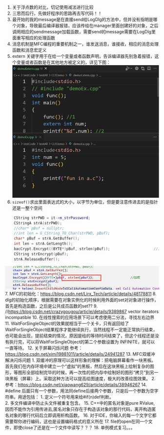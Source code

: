 1. 关于浮点数的对比，切记使用减法进行比较
2. 三思而后行，先做好程序的思路再去写代码！！
3. 最开始的我的message是在直接send给LogDlg的方法中，但并没有指明是哪个对象，导致最后编译器报错，应该传给在manager里面创建好的对象，之后调用相应的sendmessage加载函数，需要send的message需要在LogDlg里面重写相应的处理函数
4. 消息机制是MFC编程的重要机制之一，谁发送消息，谁接收，相应的消息处理函数和消息宏定义
5. extern 关键字用于在给一个变量或者函数声明，告诉编译器先别急着报错，这个变量或者函数是在其他地方被定义的，详见下图：
![图 1](../Bin/image/2022-09-19-externDemo.png)  
6. ``sizeof()``求出里面表达式的大小，以字节为单位，但是要注意传进去的是指针还是一整个空间
```C++
    CString strPWD = it->m_strPassword;
    CStringA strA(strPWD);
    //char* pBuf = nullptr;
    //int len = G_CString_TO_Char(strPWD, pBuf);
    char* pBuf = strA.GetBuffer();
    int len = strA.GetLength();
    bacCrypt.Encrypt((BYTE*)pBuf, strlen(pBuf));					//加密
    CString strEncrypt(pBuf);
    strA.ReleaseBuffer();
```
![图 4](../Bin/image/2022-09-21-sizeof.png)  
7. MFC的初始化：https://blog.csdn.net/Lirx_Tech/article/details/48178811
8. dlg的初始化顺序，根据需要在对象实例化的时候利用外面的set对对象进行操作，首先是构造函数，之后是公共成员函数的set??
9. //https://blog.csdn.net/crazygougou/article/details/9389867 vector iterators incompatible
10. 在线性搜索的应用场景下可以考虑使用二分法，寻找左右边界
11. WaitForSingleObject的效果就相当于一个关卡，只有返回给了WaitForSingleObject结果程序才能继续执行，当然线程不一定能正常执行结束，也可能会出现，提前结束的情况，原因是给的等待时间结束了，但这个线程还是没有执行完，可以将WaitForSingleObject的第二个参数设置为 INFINITE，就可以一直等待。
12. 关于屏幕闪烁问题 参考：https://blog.csdn.net/ximi19881011/article/details/24941287
13. MFC双缓冲解决闪烁问题
    1.  双缓冲的原理可以这样形象的理解：把电脑屏幕看作一块黑板。首先我们在内存环境中建立一个“虚拟“的黑板，然后在这块黑板上绘制复杂的图形，等图形全部绘制完毕的时候，再一次性的把内存中绘制好的图形“拷贝”到另一块黑板（屏幕）上。采取这种方法可以提高绘图速度，极大的改善绘图效果。
    2.  参考：https://blog.csdn.net/xiaowang629/article/details/38946267
14. #define 后面只有一个参数，用法同define后接两个参数，只是后一个参数为空字符串。用途包括：
    1.  定义一个符号用来给#if(n)def判断。  
    2.  多文件编译中防止头文件被重复包含。
15. C++中的匿名对象是pure RValue, 因而不能作为引用传进去,匿名对象只存在于构造该对象的那行代码，离开构造匿名对象的哪行代码后立即调用析构函数。
16. 对于IDE，你输入的每一个文字它都需要帮你进行编码，这也是设置编码格式的意义所在
17. file的open在同一个文件，即使close了还是在一个文件中读写？？？
18. 单例模式复习。。。